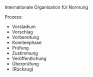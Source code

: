 Internationale Organisation für Normung

Prozess:
- Vorstadium
- Vorschlag
- Vorbereitung
- Komiteephase
- Prüfung
- Zustimmung
- Veröffentlichung
- Überprüfung
- (Rückzug)